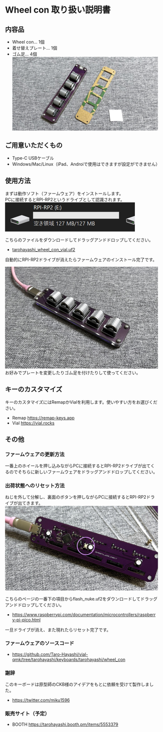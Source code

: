 # Wheel con 取り扱い説明書  
  
## 内容品  
- Wheel con... 1個
- 着せ替えプレート... 1個
- ゴム足... 4個
![](img/IMG_2659.jpg)

## ご用意いただくもの  
- Type-C USBケーブル  
- Windows/Mac/Linux（iPad、Androiで使用はできますが設定ができません）  

## 使用方法
まずは動作ソフト（ファームウェア）をインストールします。  
PCに接続するとRPI-RP2というドライブとして認識されます。  
![](img/rpi.jpg)  

こちらのファイルをダウンロードしてドラッグアンドドロップしてください。  
- [tarohayashi_wheel_con_vial.uf2](https://github.com/Taro-Hayashi/wheelcon/releases/download/0.23/tarohayashi_wheel_con_vial.uf2)

自動的にRPI-RP2ドライブが消えたらファームウェアのインストール完了です。  

![](img/IMG_2672.jpg)  
お好みでプレートを変更したりゴム足を付けたりして使ってください。  

## キーのカスタマイズ
キーのカスタマイズにはRemapかVialを利用します。使いやすい方をお選びください。  
- Remap https://remap-keys.app
- Vial https://vial.rocks

## その他
### ファームウェアの更新方法
一番上のホイールを押し込みながらPCに接続するとRPI-RP2ドライブが出てくるのでそちらに新しいファームウェアをドラッグアンドドロップしてください。  

### 出荷状態へのリセット方法
ねじを外して分解し、裏面のボタンを押しながらPCに接続するとRPI-RP2ドライブが出てきます。  
![](img/IMG_2667.jpg) 

こちらのページの一番下の項目からflash_nuke.uf2をダウンロードしてドラッグアンドドロップしてください。  
- https://www.raspberrypi.com/documentation/microcontrollers/raspberry-pi-pico.html
  
一旦ドライブが消え、また現れたらリセット完了です。

### ファームウェアのソースコード
- https://github.com/Taro-Hayashi/vial-qmk/tree/tarohayashi/keyboards/tarohayashi/wheel_con

### 謝辞
このキーボードは原型師のCKB様のアイデアをもとに依頼を受けて製作しました。  
- https://twitter.com/miku1596

### 販売サイト（予定）
- BOOTH https://tarohayashi.booth.pm/items/5553379
